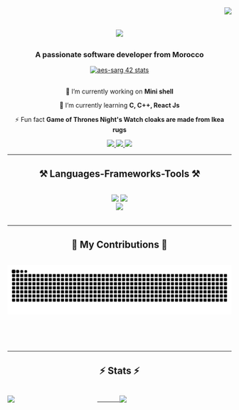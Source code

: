 <img align="right" src="https://visitor-badge.laobi.icu/badge?page_id=ayoub-essarghini.ayoub-essarghini" />

<h1 align="center">
    <img src="https://readme-typing-svg.herokuapp.com/?font=Righteous&size=35&center=true&vCenter=true&width=500&height=70&duration=4000&lines=Hi+There!+👋;+I'm+Ayoub+Es+sarghini!;" />
</h1>

<h3 align="center">A passionate software developer from Morocco </h3>

<div align="center">
     <a href="https://github.com/oakoudad/badge42"><img src="https://badge.mediaplus.ma/colorfulwaves/aes-sarg" alt="aes-sarg 42 stats" /></a>
</div>
   



<br/>

<div align="center">
 
 🔭 I’m currently working on **Mini shell**
 
 🌱 I’m currently learning **C, C++, React Js**

⚡ Fun fact **Game of Thrones Night's Watch cloaks are made from Ikea rugs**

 </div>
 
<div align="center"> 
  <a href="mailto:ayoubes9922@gmail.com">
    <img src="https://img.shields.io/badge/Gmail-333333?style=for-the-badge&logo=gmail&logoColor=red" />
  </a>
  <a href="https://www.linkedin.com/in/ayoub-es-sarghini-839973212" target="_blank">
    <img src="https://img.shields.io/badge/LinkedIn-0077B5?style=for-the-badge&logo=linkedin&logoColor=white" target="_blank" />
  </a>
  <a href="https://ayoub-es-sarghini.netlify.app/" target="_blank">
     <img src="https://img.shields.io/badge/Portfolio-FF5722?style=for-the-badge&logo=todoist&logoColor=white" target="_blank" /> <!-- sqlite, safari, google-chrome are other good icon options -->
  </a>
</div>

 <hr/>
 
<h2 align="center">⚒️ Languages-Frameworks-Tools ⚒️</h2>
<br/>
<div align="center">
    <img src="https://skillicons.dev/icons?i=react,jquery,bootstrap,html,css,vscode,github,figma,tailwind,git" />
    <img src="https://skillicons.dev/icons?i=c,vim,laravel,php,postman,linux,javascript,firebase,c,java,kotlin,androidstudio,gradle,mysql,sqlite" /><br>
    <img src="https://skillicons.dev/icons?i=ai,ps,pr,au" /><br>
</div>

<br/>
<hr/>

<div align="center">
  <h2>🐍 My Contributions 🐍</h2>
  <br>
  <img alt="snake eating my contributions" src="https://raw.githubusercontent.com/ayoub-essarghini/ayoub-essarghini/output/github-contribution-grid-snake.svg" />
  
  <br/><br/><br/>
</div>

<hr/>

<h2 align="center">⚡ Stats ⚡</h2>
<br>
<div align=center>
    <img align="right" width="50%" src="https://streak-stats.demolab.com?user=ayoub-essarghini&theme=default"/>
    <img align="left" width="40%" src="https://github-readme-stats.vercel.app/api/top-langs/?username=ayoub-essarghini&theme=default&layout=compact"/>
</div>

<hr/>

